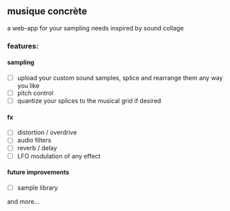 ## musique concrète
a web-app for your sampling needs inspired by sound collage

### features:
#### sampling
- [ ] upload your custom sound samples, splice and rearrange them any way you like
- [ ] pitch control
- [ ] quantize your splices to the musical grid if desired

#### fx
- [ ] distortion / overdrive
- [ ] audio filters
- [ ] reverb / delay
- [ ] LFO modulation of any effect

#### future improvements

- [ ] sample library

and more...
